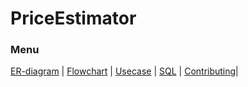 # PriceEstimator
### Menu
[ER-diagram](https://github.com/Distribuerede-Systemer-2017/IMHO-2/blob/master/documents/ER-diagram.png)
| [Flowchart](https://github.com/Distribuerede-Systemer-2017/IMHO-2/blob/master/documents/Flowchart_examQuiz.png)
 | [Usecase](https://github.com/Distribuerede-Systemer-2017/IMHO-2/blob/master/documents/Use%20cases.md) | [SQL](https://github.com/Distribuerede-Systemer-2017/IMHO-2/blob/master/src/main/java/server/resetdatabase/quizDB.sql) | [Contributing](https://github.com/Distribuerede-Systemer-2017/IMHO-2/blob/master/documents/contributing)|
